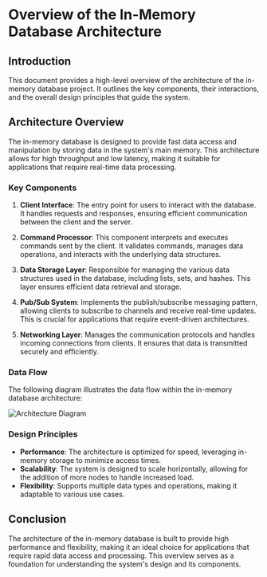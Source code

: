 # Overview of the In-Memory Database Architecture

## Introduction
This document provides a high-level overview of the architecture of the in-memory database project. It outlines the key components, their interactions, and the overall design principles that guide the system.

## Architecture Overview
The in-memory database is designed to provide fast data access and manipulation by storing data in the system's main memory. This architecture allows for high throughput and low latency, making it suitable for applications that require real-time data processing.

### Key Components
1. **Client Interface**: The entry point for users to interact with the database. It handles requests and responses, ensuring efficient communication between the client and the server.

2. **Command Processor**: This component interprets and executes commands sent by the client. It validates commands, manages data operations, and interacts with the underlying data structures.

3. **Data Storage Layer**: Responsible for managing the various data structures used in the database, including lists, sets, and hashes. This layer ensures efficient data retrieval and storage.

4. **Pub/Sub System**: Implements the publish/subscribe messaging pattern, allowing clients to subscribe to channels and receive real-time updates. This is crucial for applications that require event-driven architectures.

5. **Networking Layer**: Manages the communication protocols and handles incoming connections from clients. It ensures that data is transmitted securely and efficiently.

### Data Flow
The following diagram illustrates the data flow within the in-memory database architecture:

![Architecture Diagram](../../images/diagrams/architecture-diagram.png)

### Design Principles
- **Performance**: The architecture is optimized for speed, leveraging in-memory storage to minimize access times.
- **Scalability**: The system is designed to scale horizontally, allowing for the addition of more nodes to handle increased load.
- **Flexibility**: Supports multiple data types and operations, making it adaptable to various use cases.

## Conclusion
The architecture of the in-memory database is built to provide high performance and flexibility, making it an ideal choice for applications that require rapid data access and processing. This overview serves as a foundation for understanding the system's design and its components.